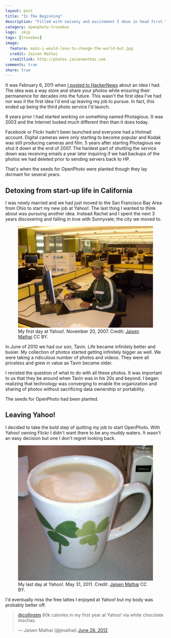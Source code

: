 ```yaml
---
layout: post
title: "In The Beginning"
description: "Filled with naivety and excitement I dove in head first."
category: openphoto-trovebox
logo:  skip
tags: [trovebox]
image:
  feature: main-i-would-love-to-change-the-world-but.jpg
  credit: Jaisen Mathai
  creditlink: http://photos.jaisenmathai.com
comments: true
share: true
---
```


It was February 6, 2011 when [I posted to HackerNews](https://news.ycombinator.com/item?id=2184603) <small><i class="icon-external-link"></i></small> about an idea I had. The idea was a way store and share your photos while ensuring their permanence for decades into the future. This wasn't the first idea I've had nor was it the first idea I'd end up leaving my job to pursue. In fact, this ended up being the third photo service I'd launch.

8 years prior I had started working on something named Photagious. It was 2003 and the Internet looked much different then than it does today.

Facebook or Flickr hadn't been launched and everyone had a Hotmail account. Digital cameras were only starting to become popular and Kodak was still producing cameras and film. 5 years after starting Photagious we shut it down at the end of 2007. The hardest part of shutting the service down was receiving emails a year later inquiring if we had backups of the photos we had deleted prior to sending servers back to HP.

That's when the seeds for OpenPhoto were planted though they lay dormant for several years.

## Detoxing from start-up life in California

I was newly married and we had just moved to the San Francisco Bay Area from Ohio to start my new job at Yahoo!. The last thing I wanted to think about was pursuing another idea. Instead Rachel and I spent the next 3 years discovering and falling in love with Sunnyvale; the city we moved to.

<figure>
	<img src="/images/photos/2007-11-20-first-day-at-yahoo.jpg" alt="image" /></a>
	<figcaption>My first day at Yahoo!. November 20, 2007. Credit: <a href="/">Jaisen Mathai</a> CC BY.</figcaption>
</figure>

In June of 2010 we had our son, Tavin. Life became infinitely better and busier. My collection of photos started getting infinitely bigger as well. We were taking a ridiculous number of photos and videos. They were all priceless and grew in value as Tavin became older.

I revisted the question of what to do with all these photos. It was important to us that they be around when Tavin was in his 20s and beyond. I began realizing that technology was converging to enable the organization and sharing of photos without sacrificing data ownership or portability.

The seeds for OpenPhoto had been planted.

## Leaving Yahoo!

I decided to take the bold step of quitting my job to start OpenPhoto.
With Yahoo! owning Flickr I didn't want there to be any muddy waters.
It wasn't an easy decision but one I don't regret looking back.

<figure>
	<img src="/images/photos/2011-05-31-last-latte-at-yahoo.jpg" alt="image" /></a>
	<figcaption>My last day at Yahoo!. May 31, 2011. Credit: <a href="/">Jaisen Mathai</a> CC BY.</figcaption>
</figure>

I'd eventually miss the free lattes I enjoyed at Yahoo! but my body was probably better off.

<blockquote class="twitter-tweet" lang="en"><p><a href="https://twitter.com/collinstm">@collinstm</a> 80k calories in my first year at Yahoo! via white chocolate mochas.</p>&mdash; Jaisen Mathai (@jmathai) <a href="https://twitter.com/jmathai/status/217743726112538625">June 26, 2012</a></blockquote>
<script async src="//platform.twitter.com/widgets.js" charset="utf-8"></script>
